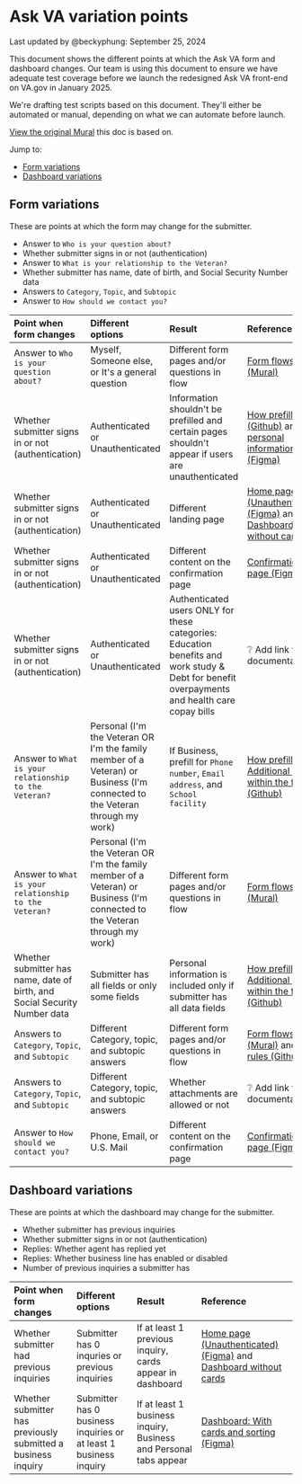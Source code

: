 # Ask VA variation points
Last updated by @beckyphung: September 25, 2024

This document shows the different points at which the Ask VA form and dashboard changes. Our team is using this document to ensure we have adequate test coverage before we launch the redesigned Ask VA front-end on VA.gov in January 2025. 

We're drafting test scripts based on this document. They'll either be automated or manual, depending on what we can automate before launch. 

[View the original Mural](https://app.mural.co/t/departmentofveteransaffairs9999/m/departmentofveteransaffairs9999/1726092793555/33edcc869ba8093c26a7f5c95426045014966078?sender=u44efa807e992cacf10cf3697) this doc is based on.

Jump to: 
- [Form variations](#form-variations)
- [Dashboard variations](#dashboard-variations)

## Form variations
These are points at which the form may change for the submitter.

- Answer to `Who is your question about?`
- Whether submitter signs in or not (authentication)
- Answer to `What is your relationship to the Veteran?`
- Whether submitter has name, date of birth, and Social Security Number data
- Answers to `Category`, `Topic`, and `Subtopic`
- Answer to `How should we contact you?`

|Point when form changes|Different options|Result|Reference|
|:--|:--|:--|:--|
|Answer to `Who is your question about?`|Myself, Someone else, or It's a general question|Different form pages and/or questions in flow|[Form flows (Mural)](https://app.mural.co/t/departmentofveteransaffairs9999/m/departmentofveteransaffairs9999/1708479170047/8ebb517a213e05ebc500087f5661a993a41392e8?sender=u44efa807e992cacf10cf3697)|
|Whether submitter signs in or not (authentication)|Authenticated or Unauthenticated|Information shouldn't be prefilled and certain pages shouldn't appear if users are unauthenticated|[How prefill works (Github)](https://github.com/department-of-veterans-affairs/va.gov-team/blob/master/products/ask-va/design/Fields%2C%20options%20and%20labels/How%20prefill%20works.md) and [Your personal information (Figma)](https://www.figma.com/design/aQ6JsjD4pvMxSVPAZHllMX/AVA-Page-Library?node-id=3236-14648)|
|Whether submitter signs in or not (authentication)|Authenticated or Unauthenticated|Different landing page|[Home page (Unauthenticated) (Figma)](https://www.figma.com/design/aQ6JsjD4pvMxSVPAZHllMX/AVA-Page-Library?node-id=3312-56070) and [Dashboard without cards](https://www.figma.com/design/aQ6JsjD4pvMxSVPAZHllMX/AVA-Page-Library?node-id=157-3146&node-type=canvas&t=zM02niVhCfrNIhD2-0)|
|Whether submitter signs in or not (authentication)|Authenticated or Unauthenticated|Different content on the confirmation page|[Confirmation page (Figma)](https://www.figma.com/design/aQ6JsjD4pvMxSVPAZHllMX/AVA-Page-Library?node-id=6-25025)|
|Whether submitter signs in or not (authentication)|Authenticated or Unauthenticated|Authenticated users ONLY for these categories: Education benefits and work study & Debt for benefit overpayments and health care copay bills|❔ Add link to documentation|
|Answer to `What is your relationship to the Veteran?`|Personal (I'm the Veteran OR  I'm the family member of a Veteran) or Business (I'm connected to the Veteran through my work)|If Business, prefill for `Phone number`, `Email address`, and `School facility`|[How prefill works: Additional prefill within the form (Github)](https://github.com/department-of-veterans-affairs/va.gov-team/blob/master/products/ask-va/design/Fields%2C%20options%20and%20labels/How%20prefill%20works.md#additional-prefill-within-the-form)|
|Answer to `What is your relationship to the Veteran?`|Personal (I'm the Veteran OR  I'm the family member of a Veteran) or Business (I'm connected to the Veteran through my work)|Different form pages and/or questions in flow|[Form flows (Mural)](https://app.mural.co/t/departmentofveteransaffairs9999/m/departmentofveteransaffairs9999/1708479170047/8ebb517a213e05ebc500087f5661a993a41392e8?sender=u44efa807e992cacf10cf3697)|
|Whether submitter has name, date of birth, and Social Security Number data|Submitter has all fields or only some fields|Personal information is included only if submitter has all data fields|[How prefill works: Additional prefill within the form (Github)](https://github.com/department-of-veterans-affairs/va.gov-team/blob/master/products/ask-va/design/Fields%2C%20options%20and%20labels/How%20prefill%20works.md#additional-prefill-within-the-form)|
|Answers to `Category`, `Topic`, and `Subtopic`|Different Category, topic, and subtopic answers|Different form pages and/or questions in flow|[Form flows (Mural)](https://app.mural.co/t/departmentofveteransaffairs9999/m/departmentofveteransaffairs9999/1708479170047/8ebb517a213e05ebc500087f5661a993a41392e8?sender=u44efa807e992cacf10cf3697) and [Field rules (Github)](https://github.com/department-of-veterans-affairs/va.gov-team/blob/master/products/ask-va/design/Fields%2C%20options%20and%20labels/Field%20rules.md)|
|Answers to `Category`, `Topic`, and `Subtopic`|Different Category, topic, and subtopic answers|Whether attachments are allowed or not|❔ Add link to documentation|
|Answer to `How should we contact you?`|Phone, Email, or U.S. Mail|Different content on the confirmation page|[Confirmation page (Figma)](https://www.figma.com/design/aQ6JsjD4pvMxSVPAZHllMX/AVA-Page-Library?node-id=6-25025)|

## Dashboard variations
These are points at which the dashboard may change for the submitter.

- Whether submitter has previous inquiries
- Whether submitter signs in or not (authentication)
- Replies: Whether agent has replied yet
- Replies: Whether business line has enabled or disabled
- Number of previous inquiries a submitter has

|Point when form changes|Different options|Result|Reference|
|:--|:--|:--|:--|
|Whether submitter had previous inquiries|Submitter has 0 inquries or previous inquiries|If at least 1 previous inquiry, cards appear in dashboard|[Home page (Unauthenticated) (Figma)](https://www.figma.com/design/aQ6JsjD4pvMxSVPAZHllMX/AVA-Page-Library?node-id=3312-56070) and [Dashboard without cards](https://www.figma.com/design/aQ6JsjD4pvMxSVPAZHllMX/AVA-Page-Library?node-id=157-3146&node-type=canvas&t=zM02niVhCfrNIhD2-0)|
|Whether submitter has previously submitted a business inquiry|Submitter has 0 business inquiries or at least 1 business inquiry|If at least 1 business inquiry, Business and Personal tabs appear|[Dashboard: With cards and sorting (Figma)](https://www.figma.com/design/aQ6JsjD4pvMxSVPAZHllMX/AVA-Page-Library?node-id=1224-131181)|
